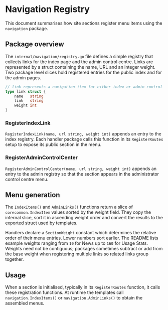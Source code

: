 # Navigation Registry

This document summarises how site sections register menu items using the `navigation` package.

## Package overview

The `internal/navigation/registry.go` file defines a simple registry that collects links for the index page and the admin control centre. Links are represented by a struct containing the name, URL and an integer weight. Two package level slices hold registered entries for the public index and for the admin pages.

```go
// link represents a navigation item for either index or admin control center.
type link struct {
    name   string
    link   string
    weight int
}
```

### RegisterIndexLink

`RegisterIndexLink(name, url string, weight int)` appends an entry to the index registry. Each handler package calls this function in its `RegisterRoutes` setup to expose its public section in the menu.

### RegisterAdminControlCenter

`RegisterAdminControlCenter(name, url string, weight int)` appends an entry to the admin registry so that the section appears in the administrator control centre menu.

## Menu generation

The `IndexItems()` and `AdminLinks()` functions return a slice of `corecommon.IndexItem` values sorted by the weight field. They copy the internal slice, sort it in ascending weight order and convert the results to the exported struct used by templates.

Handlers declare a `SectionWeight` constant which determines the relative order of their menu entries. Lower numbers sort earlier. The README lists example weights ranging from `10` for News up to `160` for Usage Stats. Weights need not be contiguous; packages sometimes subtract or add from the base weight when registering multiple links so related links group together.

## Usage

When a section is initialised, typically in its `RegisterRoutes` function, it calls these registration functions. At runtime the templates call `navigation.IndexItems()` or `navigation.AdminLinks()` to obtain the assembled menus.
